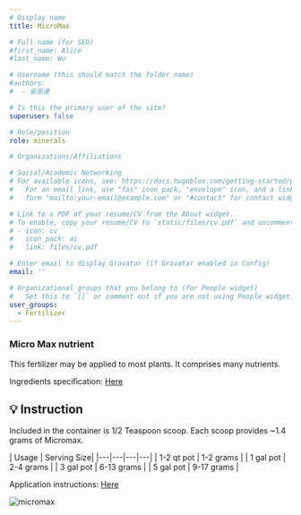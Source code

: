 ```yaml
---
# Display name
title: MicroMax

# Full name (for SEO)
#first_name: Alice
#last_name: Wu

# Username (this should match the folder name)
#authors:
#  - 吳恩達

# Is this the primary user of the site?
superuser: false

# Role/position
role: minerals

# Organizations/Affiliations

# Social/Academic Networking
# For available icons, see: https://docs.hugoblox.com/getting-started/page-builder/#icons
#   For an email link, use "fas" icon pack, "envelope" icon, and a link in the
#   form "mailto:your-email@example.com" or "#contact" for contact widget.

# Link to a PDF of your resume/CV from the About widget.
# To enable, copy your resume/CV to `static/files/cv.pdf` and uncomment the lines below.
# - icon: cv
#   icon_pack: ai
#   link: files/cv.pdf

# Enter email to display Gravatar (if Gravatar enabled in Config)
email: ''

# Organizational groups that you belong to (for People widget)
#   Set this to `[]` or comment out if you are not using People widget.
user_groups:
  - Fertilizer
---
```


### Micro Max nutrient
This fertilizer may be applied to most plants. It comprises many nutrients. 

Ingredients specification: [Here](MicromaxMicronutrients.pdf) 

## 💡 Instruction
Included in the container is 1/2 Teaspoon scoop. Each scoop provides ~1.4 grams of Micromax.  


|  Usage |  Serving Size|
|---|---|---|---|
| 1-2 qt pot | 1-2 grams |
| 1 gal pot | 2-4 grams |
| 3 gal pot | 6-13 grams |
| 5 gal pot | 9-17 grams |

Application instructions: [Here](Micromax_Sheet.pdf)

![micromax](Capture.PNG "application")

